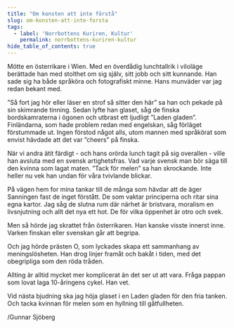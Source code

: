 ```yaml
---
title: "Om konsten att inte förstå"
slug: om-konsten-att-inte-forsta
tags:
  - label: 'Norrbottens Kuriren, Kultur'
    permalink: norrbottens-kuriren-kultur
hide_table_of_contents: true
---
```

Mötte en österrikare i Wien. Med en överdådig lunchtallrik i viloläge berättade han med stolthet om sig själv, sitt jobb och sitt kunnande. Han sade sig ha både språköra och fotografiskt minne. Hans munväder var jag redan bekant med.

<!--truncate-->

”Så fort jag hör eller läser en strof så sitter den här” sa han och pekade på sin skimrande tinning. Sedan lyfte han glaset, såg de finska bordskamraterna i ögonen och utbrast ett ljudligt ”Laden gladen”. Finländarna, som hade problem redan med engelskan, såg förläget förstummade ut. Ingen förstod något alls, utom mannen med språkörat som envist hävdade att det var ”cheers” på finska.

När vi andra ätit färdigt - och hans orörda lunch tagit på sig overallen - ville han avsluta med en svensk artighetsfras. Vad varje svensk man bör säga till den kvinna som lagat maten. ”Tack för melen” sa han skrockande. Inte heller nu vek han undan för våra tvivlande blickar.

På vägen hem for mina tankar till de många som hävdar att de äger Sanningen fast de inget förstått. De som vaktar principerna och ritar sina egna kartor. Jag såg de slutna rum där närhet är bristvara, moralism en livsnjutning och allt det nya ett hot. De för vilka öppenhet är otro och svek. 

Men så hörde jag skrattet från österrikaren. Han kanske visste innerst inne. Varken finskan eller svenskan går att begripa. 

Och jag hörde prästen O, som lyckades skapa ett sammanhang av meningslösheten. Han drog linjer framåt och bakåt i tiden, med det obegripliga som den röda tråden.

Allting är alltid mycket mer komplicerat än det ser ut att vara. Fråga pappan som lovat laga 10-åringens cykel. Han vet.

Vid nästa bjudning ska jag höja glaset i en Laden gladen för den fria tanken. Och tacka kvinnan för melen som en hyllning till gåtfullheten.

/Gunnar Sjöberg
